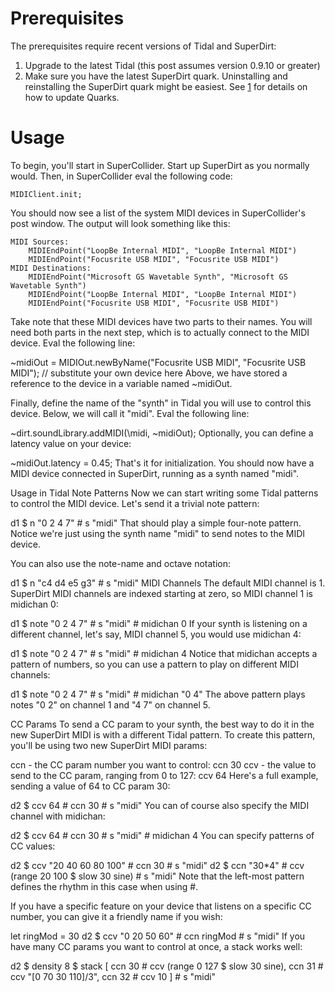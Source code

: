 # Prerequisites
The prerequisites require recent versions of Tidal and SuperDirt:

1) Upgrade to the latest Tidal (this post assumes version 0.9.10 or greater)
2) Make sure you have the latest SuperDirt quark. Uninstalling and reinstalling the SuperDirt quark might be easiest. See [1](github.com/supercollider-quarks/quarks) for details on how to update Quarks.

# Usage
To begin, you'll start in SuperCollider. Start up SuperDirt as you normally would. Then, in SuperCollider eval the following code:

```console
MIDIClient.init;
```

You should now see a list of the system MIDI devices in SuperCollider's post window. The output will look something like this:

```console
MIDI Sources:
	MIDIEndPoint("LoopBe Internal MIDI", "LoopBe Internal MIDI")
	MIDIEndPoint("Focusrite USB MIDI", "Focusrite USB MIDI")
MIDI Destinations:
	MIDIEndPoint("Microsoft GS Wavetable Synth", "Microsoft GS Wavetable Synth")
	MIDIEndPoint("LoopBe Internal MIDI", "LoopBe Internal MIDI")
	MIDIEndPoint("Focusrite USB MIDI", "Focusrite USB MIDI")
```
Take note that these MIDI devices have two parts to their names. You will need both parts in the next step, which is to actually connect to the MIDI device. Eval the following line:

~midiOut = MIDIOut.newByName("Focusrite USB MIDI", "Focusrite USB MIDI"); // substitute your own device here
Above, we have stored a reference to the device in a variable named ~midiOut.

Finally, define the name of the "synth" in Tidal you will use to control this device. Below, we will call it "midi". Eval the following line:

~dirt.soundLibrary.addMIDI(\midi, ~midiOut);
Optionally, you can define a latency value on your device:

~midiOut.latency = 0.45;
That's it for initialization. You should now have a MIDI device connected in SuperDirt, running as a synth named "midi".

Usage in Tidal
Note Patterns
Now we can start writing some Tidal patterns to control the MIDI device. Let's send it a trivial note pattern:

d1 $ n "0 2 4 7" # s "midi"
That should play a simple four-note pattern. Notice we're just using the synth name "midi" to send notes to the MIDI device.

You can also use the note-name and octave notation:

d1 $ n "c4 d4 e5 g3" # s "midi"
MIDI Channels
The default MIDI channel is 1. SuperDirt MIDI channels are indexed starting at zero, so MIDI channel 1 is midichan 0:

d1 $ note "0 2 4 7" # s "midi" # midichan 0
If your synth is listening on a different channel, let's say, MIDI channel 5, you would use midichan 4:

d1 $ note "0 2 4 7" # s "midi" # midichan 4
Notice that midichan accepts a pattern of numbers, so you can use a pattern to play on different MIDI channels:

d1 $ note "0 2 4 7" # s "midi" # midichan "0 4"
The above pattern plays notes "0 2" on channel 1 and "4 7" on channel 5.

CC Params
To send a CC param to your synth, the best way to do it in the new SuperDirt MIDI is with a different Tidal pattern. To create this pattern, you'll be using two new SuperDirt MIDI params:

ccn - the CC param number you want to control: ccn 30
ccv - the value to send to the CC param, ranging from 0 to 127: ccv 64
Here's a full example, sending a value of 64 to CC param 30:

d2 $ ccv 64 # ccn 30 # s "midi"
You can of course also specify the MIDI channel with midichan:

d2 $ ccv 64 # ccn 30 # s "midi" # midichan 4
You can specify patterns of CC values:

d2 $ ccv "20 40 60 80 100" # ccn 30 # s "midi"
d2 $ ccn "30*4" # ccv (range 20 100 $ slow 30 sine) # s "midi"
Note that the left-most pattern defines the rhythm in this case when using #.

If you have a specific feature on your device that listens on a specific CC number, you can give it a friendly name if you wish:

let ringMod = 30
d2 $ ccv "0 20 50 60" # ccn ringMod # s "midi"
If you have many CC params you want to control at once, a stack works well:

d2 $ density 8 $ stack [
  ccn 30 # ccv (range 0 127 $ slow 30 sine),
  ccn 31 # ccv "[0 70 30 110]/3",
  ccn 32 # ccv 10 
  ] # s "midi"
